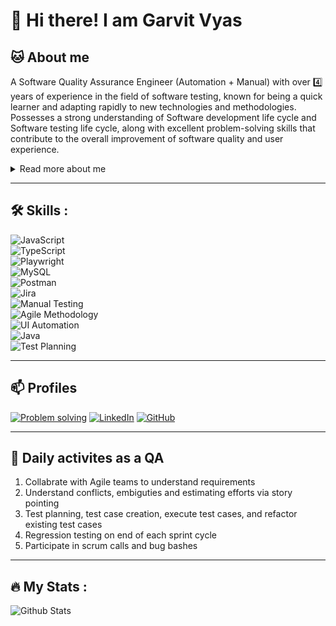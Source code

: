 
# 👋 Hi there! I am Garvit Vyas 
<!-- Introduction -->
## 🐱 About me
A Software Quality Assurance Engineer (Automation + Manual) with over 4️⃣ years of experience in
the field of software testing, known for being a quick learner and adapting rapidly to new technologies and methodologies. Possesses a strong understanding of Software development life cycle and Software testing life cycle, along with excellent problem-solving skills that contribute to the overall improvement of software quality and user experience. 
<details><summary>Read more about me </summary> 
Demonstrates effective communication skills, collaborating seamlessly with cross-functional teams to identify issues and ensure that product quality meets the highest standards. Driven by a strong 💪 willingness to learn , consistently staying updated with industry trends and best practices to deliver efficient and reliable testing solutions.
</details>
<!-- Introduction end here -->

<hr>

<!-- skills -->
## :hammer_and_wrench: Skills :
![JavaScript](https://img.shields.io/badge/javascript-%23323330.svg?style=for-the-badge&logo=javascript&logoColor=%23F7DF1E) <br>
![TypeScript](https://img.shields.io/badge/typescript-%23007ACC.svg?style=for-the-badge&logo=typescript&logoColor=white) <br>
![Playwright](https://img.shields.io/badge/playwright-%23A8E10C.svg?style=for-the-badge&logo=playwright&logoColor=white) <br>
![MySQL](https://img.shields.io/badge/mysql-4479A1.svg?style=for-the-badge&logo=mysql&logoColor=white) <br>
![Postman](https://img.shields.io/badge/Postman-FF6C37?style=for-the-badge&logo=postman&logoColor=white) <br>
![Jira](https://img.shields.io/badge/jira-%230A0FFF.svg?style=for-the-badge&logo=jira&logoColor=white) <br>
![Manual Testing](https://img.shields.io/badge/manual%20testing-%23FF7F00.svg?style=for-the-badge&logo=robot&logoColor=white) <br>
![Agile Methodology](https://img.shields.io/badge/agile-%230A0FFF.svg?style=for-the-badge&logo=agile&logoColor=white) <br>
![UI Automation](https://img.shields.io/badge/UI%20Automation-%2300C853.svg?style=for-the-badge&logo=robot&logoColor=white) <br>
![Java](https://img.shields.io/badge/Java-%23F8981D.svg?style=for-the-badge&logo=java&logoColor=white) <br>
![Test Planning](https://img.shields.io/badge/test%20planning-%230A0FFF.svg?style=for-the-badge&logo=robot&logoColor=white)
<!-- skills end -->

<hr>

<!-- profiles -->
## 📫 Profiles
[![Problem solving](https://img.shields.io/badge/-Hackerrank-2EC866?style=for-the-badge&logo=HackerRank&logoColor=white)](https://www.hackerrank.com/profile/respondtogarvit)
[![LinkedIn](https://img.shields.io/badge/LinkedIn-%230A66C2.svg?style=for-the-badge&logo=linkedin&logoColor=white)](www.linkedin.com/in/garvit-vyas-6b930b150)
[![GitHub](https://img.shields.io/badge/github-%23000000.svg?style=for-the-badge&logo=github&logoColor=white)](https://github.com/GarvitVyas)
<!-- profile ends -->

<hr>

<!-- daily activities as a QA -->
## 🔭 Daily activites as a QA
1. Collabrate with Agile teams to understand requirements
2. Understand conflicts, embiguties and estimating efforts via story pointing
3. Test planning, test case creation, execute test cases, and refactor existing test cases
4. Regression testing on end of each sprint cycle
5. Participate in scrum calls and bug bashes
   
<hr>

## :fire: My Stats :
![Github Stats](https://github-readme-stats.vercel.app/api?username=GarvitVyas&count_private=true&show_icons=true)

<!--
**GarvitVyas/GarvitVyas** is a ✨ _special_ ✨ repository because its `README.md` (this file) appears on your GitHub profile.

Here are some ideas to get you started:

- 🔭 I’m currently working on ...
- 🌱 I’m currently learning ...
- 👯 I’m looking to collaborate on ...
- 🤔 I’m looking for help with ...
- 💬 Ask me about ...
- 📫 How to reach me: ...
- 😄 Pronouns: ...
- ⚡ Fun fact: ...
-->
